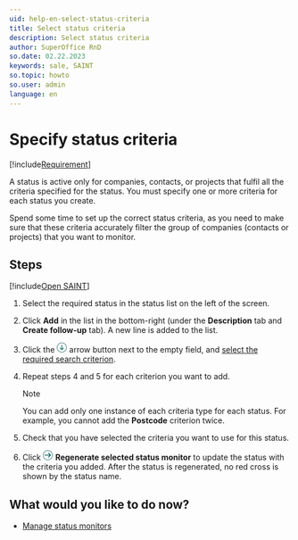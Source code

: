 ```yaml
---
uid: help-en-select-status-criteria
title: Select status criteria
description: Select status criteria
author: SuperOffice RnD
so.date: 02.22.2023
keywords: sale, SAINT
so.topic: howto
so.user: admin
language: en
---
```


# Specify status criteria

[!include[Requirement](../includes/note-saint-req.md)]

A status is active only for companies, contacts, or projects that fulfil all the criteria specified for the status. You must specify one or more criteria for each status you create.

Spend some time to set up the correct status criteria, as you need to make sure that these criteria accurately filter the group of companies (contacts or projects) that you want to monitor.

## Steps

[!include[Open SAINT](includes/open-saint-select-tab.md)]

1. Select the required status in the status list on the left of the screen.

1. Click **Add** in the list in the bottom-right (under the **Description** tab and **Create follow-up** tab). A new line is added to the list.

1. Click the ![icon][img1] arrow button next to the empty field, and [select the required search criterion][1].

1. Repeat steps 4 and 5 for each criterion you want to add.

    > [!NOTE]
    > You can add only one instance of each criteria type for each status. For example, you cannot add the **Postcode** criterion twice.

1. Check that you have selected the criteria you want to use for this status.

1. Click ![icon][img2] **Regenerate selected status monitor** to update the status with the criteria you added. After the status is regenerated, no red cross is shown by the status name.

## What would you like to do now?

* [Manage status monitors][2]

<!-- Referenced links -->
[1]: ../../../../admin/options/learn/using-search-criteria.md
[2]: manage-status-monitors.md

<!-- Referenced images -->
[img1]: ../../../../../media/icons/arrow-down.png
[img2]: ../../../../../media/icons/arrow-right.png
